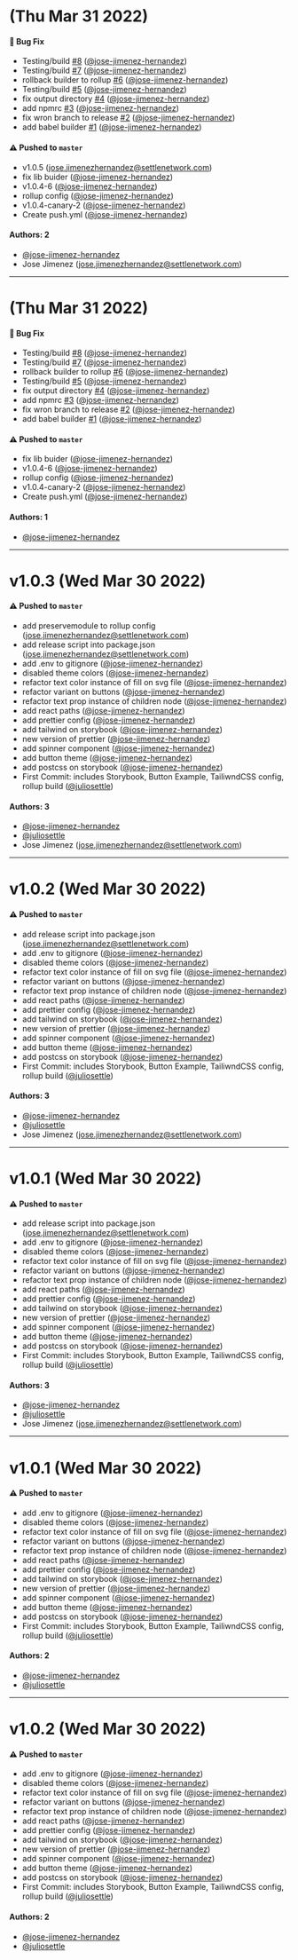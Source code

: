 # (Thu Mar 31 2022)

#### 🐛 Bug Fix

- Testing/build [#8](https://github.com/jose-jimenez-hernandez/ui-lib/pull/8) ([@jose-jimenez-hernandez](https://github.com/jose-jimenez-hernandez))
- Testing/build [#7](https://github.com/jose-jimenez-hernandez/ui-lib/pull/7) ([@jose-jimenez-hernandez](https://github.com/jose-jimenez-hernandez))
- rollback builder to rollup [#6](https://github.com/jose-jimenez-hernandez/ui-lib/pull/6) ([@jose-jimenez-hernandez](https://github.com/jose-jimenez-hernandez))
- Testing/build [#5](https://github.com/jose-jimenez-hernandez/ui-lib/pull/5) ([@jose-jimenez-hernandez](https://github.com/jose-jimenez-hernandez))
- fix output directory [#4](https://github.com/jose-jimenez-hernandez/ui-lib/pull/4) ([@jose-jimenez-hernandez](https://github.com/jose-jimenez-hernandez))
- add npmrc [#3](https://github.com/jose-jimenez-hernandez/ui-lib/pull/3) ([@jose-jimenez-hernandez](https://github.com/jose-jimenez-hernandez))
- fix wron branch to release [#2](https://github.com/jose-jimenez-hernandez/ui-lib/pull/2) ([@jose-jimenez-hernandez](https://github.com/jose-jimenez-hernandez))
- add babel builder [#1](https://github.com/jose-jimenez-hernandez/ui-lib/pull/1) ([@jose-jimenez-hernandez](https://github.com/jose-jimenez-hernandez))

#### ⚠️ Pushed to `master`

- v1.0.5 (jose.jimenezhernandez@settlenetwork.com)
- fix lib buider ([@jose-jimenez-hernandez](https://github.com/jose-jimenez-hernandez))
- v1.0.4-6 ([@jose-jimenez-hernandez](https://github.com/jose-jimenez-hernandez))
- rollup config ([@jose-jimenez-hernandez](https://github.com/jose-jimenez-hernandez))
- v1.0.4-canary-2 ([@jose-jimenez-hernandez](https://github.com/jose-jimenez-hernandez))
- Create push.yml ([@jose-jimenez-hernandez](https://github.com/jose-jimenez-hernandez))

#### Authors: 2

- [@jose-jimenez-hernandez](https://github.com/jose-jimenez-hernandez)
- Jose Jimenez (jose.jimenezhernandez@settlenetwork.com)

---

# (Thu Mar 31 2022)

#### 🐛 Bug Fix

- Testing/build [#8](https://github.com/jose-jimenez-hernandez/ui-lib/pull/8) ([@jose-jimenez-hernandez](https://github.com/jose-jimenez-hernandez))
- Testing/build [#7](https://github.com/jose-jimenez-hernandez/ui-lib/pull/7) ([@jose-jimenez-hernandez](https://github.com/jose-jimenez-hernandez))
- rollback builder to rollup [#6](https://github.com/jose-jimenez-hernandez/ui-lib/pull/6) ([@jose-jimenez-hernandez](https://github.com/jose-jimenez-hernandez))
- Testing/build [#5](https://github.com/jose-jimenez-hernandez/ui-lib/pull/5) ([@jose-jimenez-hernandez](https://github.com/jose-jimenez-hernandez))
- fix output directory [#4](https://github.com/jose-jimenez-hernandez/ui-lib/pull/4) ([@jose-jimenez-hernandez](https://github.com/jose-jimenez-hernandez))
- add npmrc [#3](https://github.com/jose-jimenez-hernandez/ui-lib/pull/3) ([@jose-jimenez-hernandez](https://github.com/jose-jimenez-hernandez))
- fix wron branch to release [#2](https://github.com/jose-jimenez-hernandez/ui-lib/pull/2) ([@jose-jimenez-hernandez](https://github.com/jose-jimenez-hernandez))
- add babel builder [#1](https://github.com/jose-jimenez-hernandez/ui-lib/pull/1) ([@jose-jimenez-hernandez](https://github.com/jose-jimenez-hernandez))

#### ⚠️ Pushed to `master`

- fix lib buider ([@jose-jimenez-hernandez](https://github.com/jose-jimenez-hernandez))
- v1.0.4-6 ([@jose-jimenez-hernandez](https://github.com/jose-jimenez-hernandez))
- rollup config ([@jose-jimenez-hernandez](https://github.com/jose-jimenez-hernandez))
- v1.0.4-canary-2 ([@jose-jimenez-hernandez](https://github.com/jose-jimenez-hernandez))
- Create push.yml ([@jose-jimenez-hernandez](https://github.com/jose-jimenez-hernandez))

#### Authors: 1

- [@jose-jimenez-hernandez](https://github.com/jose-jimenez-hernandez)

---

# v1.0.3 (Wed Mar 30 2022)

#### ⚠️ Pushed to `master`

- add preservemodule to rollup config (jose.jimenezhernandez@settlenetwork.com)
- add release script into package.json (jose.jimenezhernandez@settlenetwork.com)
- add .env to gitignore ([@jose-jimenez-hernandez](https://github.com/jose-jimenez-hernandez))
- disabled theme colors ([@jose-jimenez-hernandez](https://github.com/jose-jimenez-hernandez))
- refactor text color instance of fill on svg file ([@jose-jimenez-hernandez](https://github.com/jose-jimenez-hernandez))
- refactor variant on buttons ([@jose-jimenez-hernandez](https://github.com/jose-jimenez-hernandez))
- refactor text prop instance of children node ([@jose-jimenez-hernandez](https://github.com/jose-jimenez-hernandez))
- add react paths ([@jose-jimenez-hernandez](https://github.com/jose-jimenez-hernandez))
- add prettier config ([@jose-jimenez-hernandez](https://github.com/jose-jimenez-hernandez))
- add tailwind on storybook ([@jose-jimenez-hernandez](https://github.com/jose-jimenez-hernandez))
- new version of prettier ([@jose-jimenez-hernandez](https://github.com/jose-jimenez-hernandez))
- add spinner component ([@jose-jimenez-hernandez](https://github.com/jose-jimenez-hernandez))
- add button theme ([@jose-jimenez-hernandez](https://github.com/jose-jimenez-hernandez))
- add postcss on storybook ([@jose-jimenez-hernandez](https://github.com/jose-jimenez-hernandez))
- First Commit: includes Storybook, Button Example, TailiwndCSS config, rollup build ([@juliosettle](https://github.com/juliosettle))

#### Authors: 3

- [@jose-jimenez-hernandez](https://github.com/jose-jimenez-hernandez)
- [@juliosettle](https://github.com/juliosettle)
- Jose Jimenez (jose.jimenezhernandez@settlenetwork.com)

---

# v1.0.2 (Wed Mar 30 2022)

#### ⚠️ Pushed to `master`

- add release script into package.json (jose.jimenezhernandez@settlenetwork.com)
- add .env to gitignore ([@jose-jimenez-hernandez](https://github.com/jose-jimenez-hernandez))
- disabled theme colors ([@jose-jimenez-hernandez](https://github.com/jose-jimenez-hernandez))
- refactor text color instance of fill on svg file ([@jose-jimenez-hernandez](https://github.com/jose-jimenez-hernandez))
- refactor variant on buttons ([@jose-jimenez-hernandez](https://github.com/jose-jimenez-hernandez))
- refactor text prop instance of children node ([@jose-jimenez-hernandez](https://github.com/jose-jimenez-hernandez))
- add react paths ([@jose-jimenez-hernandez](https://github.com/jose-jimenez-hernandez))
- add prettier config ([@jose-jimenez-hernandez](https://github.com/jose-jimenez-hernandez))
- add tailwind on storybook ([@jose-jimenez-hernandez](https://github.com/jose-jimenez-hernandez))
- new version of prettier ([@jose-jimenez-hernandez](https://github.com/jose-jimenez-hernandez))
- add spinner component ([@jose-jimenez-hernandez](https://github.com/jose-jimenez-hernandez))
- add button theme ([@jose-jimenez-hernandez](https://github.com/jose-jimenez-hernandez))
- add postcss on storybook ([@jose-jimenez-hernandez](https://github.com/jose-jimenez-hernandez))
- First Commit: includes Storybook, Button Example, TailiwndCSS config, rollup build ([@juliosettle](https://github.com/juliosettle))

#### Authors: 3

- [@jose-jimenez-hernandez](https://github.com/jose-jimenez-hernandez)
- [@juliosettle](https://github.com/juliosettle)
- Jose Jimenez (jose.jimenezhernandez@settlenetwork.com)

---

# v1.0.1 (Wed Mar 30 2022)

#### ⚠️ Pushed to `master`

- add release script into package.json (jose.jimenezhernandez@settlenetwork.com)
- add .env to gitignore ([@jose-jimenez-hernandez](https://github.com/jose-jimenez-hernandez))
- disabled theme colors ([@jose-jimenez-hernandez](https://github.com/jose-jimenez-hernandez))
- refactor text color instance of fill on svg file ([@jose-jimenez-hernandez](https://github.com/jose-jimenez-hernandez))
- refactor variant on buttons ([@jose-jimenez-hernandez](https://github.com/jose-jimenez-hernandez))
- refactor text prop instance of children node ([@jose-jimenez-hernandez](https://github.com/jose-jimenez-hernandez))
- add react paths ([@jose-jimenez-hernandez](https://github.com/jose-jimenez-hernandez))
- add prettier config ([@jose-jimenez-hernandez](https://github.com/jose-jimenez-hernandez))
- add tailwind on storybook ([@jose-jimenez-hernandez](https://github.com/jose-jimenez-hernandez))
- new version of prettier ([@jose-jimenez-hernandez](https://github.com/jose-jimenez-hernandez))
- add spinner component ([@jose-jimenez-hernandez](https://github.com/jose-jimenez-hernandez))
- add button theme ([@jose-jimenez-hernandez](https://github.com/jose-jimenez-hernandez))
- add postcss on storybook ([@jose-jimenez-hernandez](https://github.com/jose-jimenez-hernandez))
- First Commit: includes Storybook, Button Example, TailiwndCSS config, rollup build ([@juliosettle](https://github.com/juliosettle))

#### Authors: 3

- [@jose-jimenez-hernandez](https://github.com/jose-jimenez-hernandez)
- [@juliosettle](https://github.com/juliosettle)
- Jose Jimenez (jose.jimenezhernandez@settlenetwork.com)

---

# v1.0.1 (Wed Mar 30 2022)

#### ⚠️ Pushed to `master`

- add .env to gitignore ([@jose-jimenez-hernandez](https://github.com/jose-jimenez-hernandez))
- disabled theme colors ([@jose-jimenez-hernandez](https://github.com/jose-jimenez-hernandez))
- refactor text color instance of fill on svg file ([@jose-jimenez-hernandez](https://github.com/jose-jimenez-hernandez))
- refactor variant on buttons ([@jose-jimenez-hernandez](https://github.com/jose-jimenez-hernandez))
- refactor text prop instance of children node ([@jose-jimenez-hernandez](https://github.com/jose-jimenez-hernandez))
- add react paths ([@jose-jimenez-hernandez](https://github.com/jose-jimenez-hernandez))
- add prettier config ([@jose-jimenez-hernandez](https://github.com/jose-jimenez-hernandez))
- add tailwind on storybook ([@jose-jimenez-hernandez](https://github.com/jose-jimenez-hernandez))
- new version of prettier ([@jose-jimenez-hernandez](https://github.com/jose-jimenez-hernandez))
- add spinner component ([@jose-jimenez-hernandez](https://github.com/jose-jimenez-hernandez))
- add button theme ([@jose-jimenez-hernandez](https://github.com/jose-jimenez-hernandez))
- add postcss on storybook ([@jose-jimenez-hernandez](https://github.com/jose-jimenez-hernandez))
- First Commit: includes Storybook, Button Example, TailiwndCSS config, rollup build ([@juliosettle](https://github.com/juliosettle))

#### Authors: 2

- [@jose-jimenez-hernandez](https://github.com/jose-jimenez-hernandez)
- [@juliosettle](https://github.com/juliosettle)

---

# v1.0.2 (Wed Mar 30 2022)

#### ⚠️ Pushed to `master`

- add .env to gitignore ([@jose-jimenez-hernandez](https://github.com/jose-jimenez-hernandez))
- disabled theme colors ([@jose-jimenez-hernandez](https://github.com/jose-jimenez-hernandez))
- refactor text color instance of fill on svg file ([@jose-jimenez-hernandez](https://github.com/jose-jimenez-hernandez))
- refactor variant on buttons ([@jose-jimenez-hernandez](https://github.com/jose-jimenez-hernandez))
- refactor text prop instance of children node ([@jose-jimenez-hernandez](https://github.com/jose-jimenez-hernandez))
- add react paths ([@jose-jimenez-hernandez](https://github.com/jose-jimenez-hernandez))
- add prettier config ([@jose-jimenez-hernandez](https://github.com/jose-jimenez-hernandez))
- add tailwind on storybook ([@jose-jimenez-hernandez](https://github.com/jose-jimenez-hernandez))
- new version of prettier ([@jose-jimenez-hernandez](https://github.com/jose-jimenez-hernandez))
- add spinner component ([@jose-jimenez-hernandez](https://github.com/jose-jimenez-hernandez))
- add button theme ([@jose-jimenez-hernandez](https://github.com/jose-jimenez-hernandez))
- add postcss on storybook ([@jose-jimenez-hernandez](https://github.com/jose-jimenez-hernandez))
- First Commit: includes Storybook, Button Example, TailiwndCSS config, rollup build ([@juliosettle](https://github.com/juliosettle))

#### Authors: 2

- [@jose-jimenez-hernandez](https://github.com/jose-jimenez-hernandez)
- [@juliosettle](https://github.com/juliosettle)
